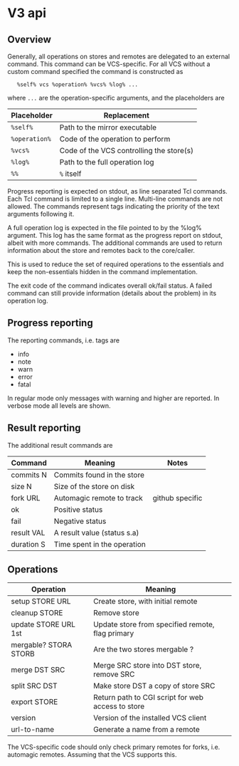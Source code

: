# V3 api

## Overview

Generally, all operations on stores and remotes are delegated to an
external command. This command can be VCS-specific. For all VCS
without a custom command specified the command is constructed as

       %self% vcs %operation% %vcs% %log% ...

where `...` are the operation-specific arguments, and the placeholders are

|Placeholder	|Replacement					|
|---		|---						|
|`%self%`	|Path to the mirror executable			|
|`%operation%`	|Code of the operation to perform		|
|`%vcs%`	|Code of the VCS controlling the store(s)	|
|`%log%`	|Path to the full operation log			|
|`%%`		|`%` itself  	  	    			|

Progress reporting is expected on stdout, as line separated Tcl
commands. Each Tcl command is limited to a single line. Multi-line
commands are not allowed. The commands represent tags indicating the
priority of the text arguments following it.

A full operation log is expected in the file pointed to by the %log%
argument. This log has the same format as the progress report on
stdout, albeit with more commands. The additional commands are used to
return information about the store and remotes back to the core/caller.

This is used to reduce the set of required operations to the
essentials and keep the non-essentials hidden in the command
implementation.

The exit code of the command indicates overall ok/fail status. A
failed command can still provide information (details about the
problem) in its operation log.

## Progress reporting

The reporting commands, i.e. tags are

  - info
  - note
  - warn
  - error
  - fatal

In regular mode only messages with warning and higher are reported.
In verbose mode all levels are shown.

## Result reporting

The additional result commands are

|Command	|Meaning			|Notes		|
|---		|---				|---		|
|commits N	|Commits found in the store	|		|
|size N		|Size of the store on disk	|		|
|fork URL	|Automagic remote to track	|github specific|
|ok		|Positive status     		|		|
|fail		|Negative status		|		|
|result VAL	|A result value (status s.a)	|		|
|duration S	|Time spent in the operation	|		|

## Operations

|Operation		|Meaning						|
|---			|---							|
|setup STORE URL	|Create store, with initial remote			|
|cleanup STORE		|Remove store	      	  	 			|
|update STORE URL 1st	|Update store from specified remote, flag primary	|
|mergable? STORA STORB	|Are the two stores mergable ?				|
|merge DST SRC	 	|Merge SRC store into DST store, remove SRC		|
|split SRC DST		|Make store DST a copy of store SRC			|
|export STORE		|Return path to CGI script for web access to store	|
|version		|Version of the installed VCS client	     		|
|url-to-name		|Generate a name from a remote				|

The VCS-specific code should only check primary remotes for forks,
i.e. automagic remotes. Assuming that the VCS supports this.
